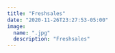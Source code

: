 ```yaml
---
title: "Freshsales"
date: "2020-11-26T23:27:53-05:00"
image:
  name: ".jpg"
  description: "Freshsales"
---
```

